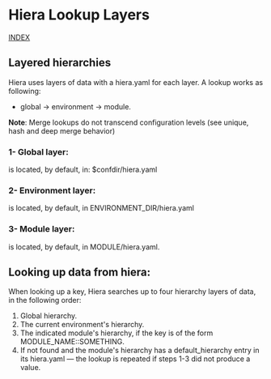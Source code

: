 # Hiera Lookup Layers

[INDEX](../../README.md)

## Layered hierarchies 
Hiera uses layers of data with a hiera.yaml for each layer. A lookup works as following:

- global → environment → module.

**Note**: Merge lookups do not transcend configuration levels (see unique, hash and deep merge behavior)

### 1- Global layer:
is located, by default, in: $confdir/hiera.yaml

### 2- Environment layer:
is located, by default, in ENVIRONMENT_DIR/hiera.yaml

### 3- Module layer:
is located, by default, in MODULE/hiera.yaml.

## Looking up data from hiera:

When looking up a key, Hiera searches up to four hierarchy layers of data, in the following order:

1. Global hierarchy.
1. The current environment's hierarchy.
1. The indicated module's hierarchy, if the key is of the form MODULE_NAME::SOMETHING.
1. If not found and the module's hierarchy has a default_hierarchy entry in its hiera.yaml — the lookup is repeated if steps 1-3 did not produce a value.